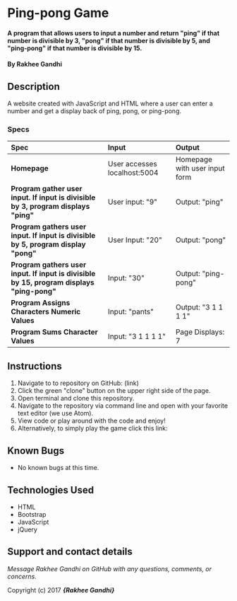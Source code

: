 # Ping-pong Game

#### A program that allows users to input a number and return "ping" if that number is divisible by 3, "pong" if that number is divisible by 5, and "ping-pong" if that number is divisible by 15.

#### By **Rakhee Gandhi**

## Description

A website created with JavaScript and HTML where a user can enter a number and get a display back of ping, pong, or ping-pong.


### Specs
| Spec | Input | Output |
| :-------------     | :------------- | :------------- |
| **Homepage** | User accesses localhost:5004 | Homepage with user input form |
| **Program gather user input. If input is divisible by 3, program displays "ping"** | User input: "9" | Output: "ping" |
| **Program gathers user input. If input is divisible by 5, program display "pong"**| User Input: "20" | Output: "pong" |
| **Program gathers user input. If input is divisible by 15, program displays "ping-pong"**| Input: "30" | Output: "ping-pong" |
| **Program Assigns Characters Numeric Values** | Input: "pants" | Output: "3 1 1 1 1" |
| **Program Sums Character Values**| Input: "3 1 1 1 1" | Page Displays: 7 |

## Instructions

1. Navigate to to repository on GitHub: (link)
2. Click the green "clone" button on the upper right side of the page.
3. Open terminal and clone this repository.
4. Navigate to the repository via command line and open with your favorite text   editor (we use Atom).
5. View code or play around with the code and enjoy!
6. Alternatively, to simply play the game click this link:

## Known Bugs
* No known bugs at this time.

## Technologies Used
* HTML
* Bootstrap
* JavaScript
* jQuery

## Support and contact details

_Message Rakhee Gandhi on GitHub with any questions, comments, or concerns._

Copyright (c) 2017 **_{Rakhee Gandhi}_**
